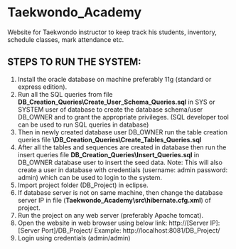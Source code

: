 # Taekwondo_Academy
Website for Taekwondo instructor to keep track his students, inventory, schedule classes, mark attendance etc.

## STEPS TO RUN THE SYSTEM:
1. Install the oracle database on machine preferably 11g (standard or express edition).
2. Run all the SQL queries from file **DB_Creation_Queries\Create_User_Schema_Queries.sql** in SYS or SYSTEM user of
database to create the database schema/user DB_OWNER and to grant the appropriate
privileges. (SQL developer tool can be used to run SQL queries in database)
3. Then in newly created database user DB_OWNER run the table creation queries
file **\\DB_Creation_Queries\Create_Tables_Queries.sql**
4. After all the tables and sequences are created in database then run the insert queries
file **DB_Creation_Queries\Insert_Queries.sql** in DB_OWNER database user to insert
the seed data.
Note: This will also create a user in database with credentials (username: admin
password: admin) which can be used to login to the system.
5. Import project folder (DB_Project) in eclipse.
6. If database server is not on same machine, then change the database server IP in file
(**Taekwondo_Academy\src\hibernate.cfg.xml**) of project.
7. Run the project on any web server (preferably Apache tomcat).
8. Open the website in web browser using below link:
http://[Server IP]:[Server Port]/DB_Project/
Example: http://localhost:8081/DB_Project/
9. Login using credentials (admin/admin)
